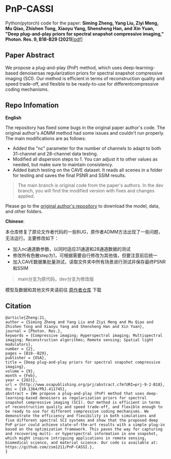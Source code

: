 # PnP-CASSI
Python(pytorch) code for the paper: **Siming Zheng, Yang Liu, Ziyi Meng, Mu Qiao, Zhishen Tong, Xiaoyu Yang, Shensheng Han, and Xin Yuan, "Deep plug-and-play priors for spectral snapshot compressive imaging," Photon. Res. 9, B18-B29 (2021)**[[pdf]](https://www.osapublishing.org/DirectPDFAccess/8F3FF94D-1923-4729-B5048D3D356BAA22_446778/prj-9-2-B18.pdf?da=1&id=446778&seq=0&mobile=no) 


## Paper Abstract
We propose a plug-and-play (PnP) method, which uses deep-learning-based denoisersas regularization priors for spectral snapshot compressive imaging (SCI). Our method is efficient in terms of reconstruction quality and speed trade-off, and flexible to be ready-to-use for differentcompressive coding mechanisms.


## Repo Infomation

**English**

The repository has fixed some bugs in the original paper author's code. The original author's ADMM method had some issues and couldn't run properly. The main modifications are as follows:

- Added the "nc" parameter for the number of channels to adapt to both 31-channel and 28-channel data testing.
- Modified all dispersion steps to 1. You can adjust it to other values as needed, but make sure to maintain consistency.
- Added batch testing on the CAVE dataset. It reads all scenes in a folder for testing and saves the final PSNR and SSIM results.

> The main branch is original code from the paper's authors. In the dev branch, you will find the modified version with fixes and changes applied.

Please go to the [original author's repository](https://github.com/zsm1211/PnP-CASSI) to download the model, data, and other folders.

**Chinese**:

本仓库修复了原论文作者代码的一些BUG，原作者ADMM方法出现了一些问题，无法运行。主要修改如下：
- 加入nc通道数参数，以同时适应31通道和28通道数据的测试
- 修改所有色散step为1，可根据需要自行修改为其他值，但要注意前后统一
- 加入CAVE数据集批量测试，读取文件夹中所有场景进行测试并保存最终PSNR和SSIM

> main分支为原代码，dev分支为修改版

模型及数据和其他文件夹请前往 [原作者仓库](https://github.com/zsm1211/PnP-CASSI) 下载

## Citation
```
@article{Zheng:21,
author = {Siming Zheng and Yang Liu and Ziyi Meng and Mu Qiao and Zhishen Tong and Xiaoyu Yang and Shensheng Han and Xin Yuan},
journal = {Photon. Res.},
keywords = {Compressive imaging; Hyperspectral imaging; Multispectral imaging; Reconstruction algorithms; Remote sensing; Spatial light modulators},
number = {2},
pages = {B18--B29},
publisher = {OSA},
title = {Deep plug-and-play priors for spectral snapshot compressive imaging},
volume = {9},
month = {Feb},
year = {2021},
url = {http://www.osapublishing.org/prj/abstract.cfm?URI=prj-9-2-B18},
doi = {10.1364/PRJ.411745},
abstract = {We propose a plug-and-play (PnP) method that uses deep-learning-based denoisers as regularization priors for spectral snapshot compressive imaging (SCI). Our method is efficient in terms of reconstruction quality and speed trade-off, and flexible enough to be ready to use for different compressive coding mechanisms. We demonstrate the efficiency and flexibility in both simulations and five different spectral SCI systems and show that the proposed deep PnP prior could achieve state-of-the-art results with a simple plug-in based on the optimization framework. This paves the way for capturing and recovering multi- or hyperspectral information in one snapshot, which might inspire intriguing applications in remote sensing, biomedical science, and material science. Our code is available at: https://github.com/zsm1211/PnP-CASSI.},
}
```
